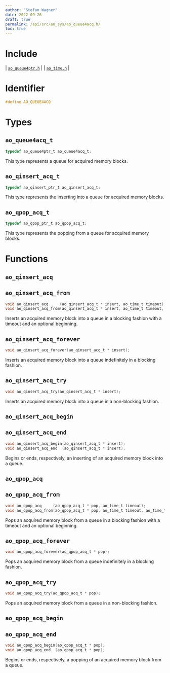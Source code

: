```yaml
---
author: "Stefan Wagner"
date: 2022-09-26
draft: true
permalink: /api/src/ao_sys/ao_queue4acq.h/
toc: true
---
```


# Include

| [`ao_queue4ptr.h`](ao_queue4ptr.h.md) |
| [`ao_time.h`](ao_time.h.md) |

# Identifier

```c
#define AO_QUEUE4ACQ
```

# Types

## `ao_queue4acq_t`

```c
typedef ao_queue4ptr_t ao_queue4acq_t;
```

This type represents a queue for acquired memory blocks.

## `ao_qinsert_acq_t`

```c
typedef ao_qinsert_ptr_t ao_qinsert_acq_t;
```

This type represents the inserting into a queue for acquired memory blocks.

## `ao_qpop_acq_t`

```c
typedef ao_qpop_ptr_t ao_qpop_acq_t;
```

This type represents the popping from a queue for acquired memory blocks.

# Functions

## `ao_qinsert_acq`
## `ao_qinsert_acq_from`

```c
void ao_qinsert_acq     (ao_qinsert_acq_t * insert, ao_time_t timeout);
void ao_qinsert_acq_from(ao_qinsert_acq_t * insert, ao_time_t timeout, ao_time_t beginning);
```

Inserts an acquired memory block into a queue in a blocking fashion with a timeout and an optional beginning.

## `ao_qinsert_acq_forever`

```c
void ao_qinsert_acq_forever(ao_qinsert_acq_t * insert);
```

Inserts an acquired memory block into a queue indefinitely in a blocking fashion.

## `ao_qinsert_acq_try`

```c
void ao_qinsert_acq_try(ao_qinsert_acq_t * insert);
```

Inserts an acquired memory block into a queue in a non-blocking fashion.

## `ao_qinsert_acq_begin`
## `ao_qinsert_acq_end`

```c
void ao_qinsert_acq_begin(ao_qinsert_acq_t * insert);
void ao_qinsert_acq_end  (ao_qinsert_acq_t * insert);
```

Begins or ends, respectively, an inserting of an acquired memory block into a queue.

## `ao_qpop_acq`
## `ao_qpop_acq_from`

```c
void ao_qpop_acq     (ao_qpop_acq_t * pop, ao_time_t timeout);
void ao_qpop_acq_from(ao_qpop_acq_t * pop, ao_time_t timeout, ao_time_t beginning);
```

Pops an acquired memory block from a queue in a blocking fashion with a timeout and an optional beginning.

## `ao_qpop_acq_forever`

```c
void ao_qpop_acq_forever(ao_qpop_acq_t * pop);
```

Pops an acquired memory block from a queue indefinitely in a blocking fashion.

## `ao_qpop_acq_try`

```c
void ao_qpop_acq_try(ao_qpop_acq_t * pop);
```

Pops an acquired memory block from a queue in a non-blocking fashion.

## `ao_qpop_acq_begin`
## `ao_qpop_acq_end`

```c
void ao_qpop_acq_begin(ao_qpop_acq_t * pop);
void ao_qpop_acq_end  (ao_qpop_acq_t * pop);
```

Begins or ends, respectively, a popping of an acquired memory block from a queue.
